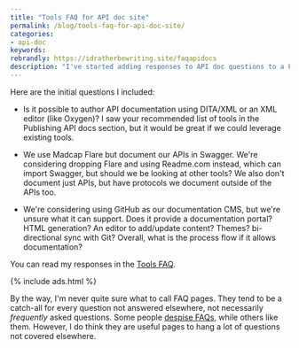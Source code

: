 ```yaml
---
title: "Tools FAQ for API doc site"
permalink: /blog/tools-faq-for-api-doc-site/
categories:
- api-doc
keywords:
rebrandly: https://idratherbewriting.site/faqapidocs
description: "I've started adding responses to API doc questions to a FAQ page in my API doc course. I added three of the latest responses so far to questions. Since I anticipate a lot of questions around tools, I dedicated this page as the <a href='https://idratherbewriting.com/learnapidoc/docapis_faq_tools.html'>Tools FAQ</a>."
---
```


 Here are the initial questions I included:

* Is it possible to author API documentation using DITA/XML or an XML editor (like Oxygen)? I saw your recommended list of tools in the Publishing API docs section, but it would be great if we could leverage existing tools.

* We use Madcap Flare but document our APIs in Swagger. We're considering dropping Flare and using Readme.com instead, which can import Swagger, but should we be looking at other tools? We also don't document just APIs, but have protocols we document outside of the APIs too.

* We're considering using GitHub as our documentation CMS, but we're unsure what it can support. Does it provide a documentation portal? HTML generation? An editor to add/update content? Themes? bi-directional sync with Git? Overall, what is the process flow if it allows documentation?

You can read my responses in the [Tools FAQ](/learnapidoc/docapis_faq_tools.html).

{% include ads.html %}

By the way, I'm never quite sure what to call FAQ pages. They tend to be a catch-all for every question not answered elsewhere, not necessarily *frequently* asked questions. Some people [despise FAQs](https://idratherbewriting.com/2017/06/23/why-tech-writers-hate-faqs/), while others like them. However, I do think they are useful pages to hang a lot of questions not covered elsewhere.
